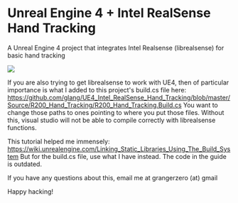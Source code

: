 # Unreal Engine 4 + Intel RealSense Hand Tracking
A Unreal Engine 4 project that integrates Intel Realsense (librealsense) for basic hand tracking

![](http://i.imgur.com/1TvzITs.gif)

If you are also trying to get librealsense to work with UE4, then of particular importance is what I added to this project's build.cs file here: https://github.com/glang/UE4_Intel_RealSense_Hand_Tracking/blob/master/Source/R200_Hand_Tracking/R200_Hand_Tracking.Build.cs You want to change those paths to ones pointing to where you put those files. Without this, visual studio will not be able to compile correctly with librealsense functions.

This tutorial helped me immensely: 
https://wiki.unrealengine.com/Linking_Static_Libraries_Using_The_Build_System
But for the build.cs file, use what I have instead. The code in the guide is outdated.

If you have any questions about this, email me at grangerzero (at) gmail

Happy hacking!
